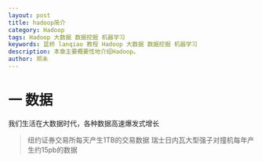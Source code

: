 ```yaml
---
layout: post
title: hadoop简介
category: Hadoop
tags: Hadoop 大数据 数据挖掘 机器学习
keywords: 蓝桥 lanqiao 教程 Hadoop 大数据 数据挖掘 机器学习
description: 本章主要概要性地介绍Hadoop。
author: 郑未
---
```


# 一 数据

我们生活在大数据时代，各种数据高速爆发式增长

> 纽约证券交易所每天产生1TB的交易数据
> 瑞士日内瓦大型强子对撞机每年产生约15pb的数据
